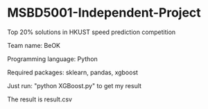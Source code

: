# MSBD5001-Independent-Project
Top 20% solutions in HKUST speed prediction competition

Team name: BeOK

Programming language: Python

Required packages: sklearn, pandas, xgboost

Just run: "python XGBoost.py" to get my result

The result is result.csv
